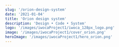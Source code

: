 ```yaml
---
slug: '/orion-design-system'
date: '2021-01-04'
title: 'Orion design system'
description: 'Design • Code • System'
logo: '/images/iwocaProject1/iwoca_128px_logo.png'
image: '/images/iwocaProject1/cover_orion.png'
heroImage: '/images/iwocaProject1/hero_orion.png'
---
```

